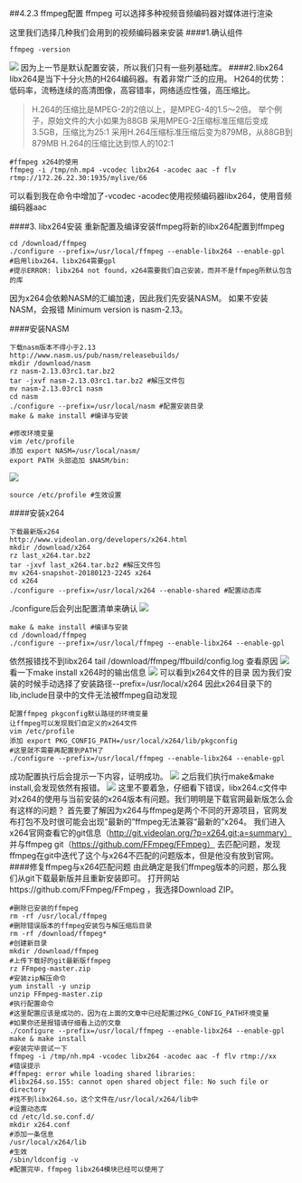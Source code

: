 ##4.2.3 ffmpeg配置
ffmpeg 可以选择多种视频音频编码器对媒体进行渲染

这里我们选择几种我们会用到的视频编码器来安装
####1.确认组件
```
ffmpeg -version
```
![](/assets/微信截图_20180124102624.png)
因为上一节是默认配置安装，所以我们只有一些列基础库。
####2.libx264
libx264是当下十分火热的H264编码器。有着非常广泛的应用。
H264的优势：低码率，流畅连续的高清图像，高容错率，网络适应性强，高压缩比。

>H.264的压缩比是MPEG-2的2倍以上，是MPEG-4的1.5～2倍。
举个例子，原始文件的大小如果为88GB
采用MPEG-2压缩标准压缩后变成3.5GB，压缩比为25∶1
采用H.264压缩标准压缩后变为879MB，从88GB到879MB
H.264的压缩比达到惊人的102∶1

```
#ffmpeg x264的使用
ffmpeg -i /tmp/nh.mp4 -vcodec libx264 -acodec aac -f flv rtmp://172.26.22.30:1935/mylive/66

```
可以看到我在命令中增加了-vcodec -acodec使用视频编码器libx264，使用音频编码器aac

####3. libx264安装
重新配置及编译安装ffmpeg将新的libx264配置到ffmpeg
```
cd /download/ffmpeg
./configure --prefix=/usr/local/ffmpeg --enable-libx264 --enable-gpl
#启用libx264，libx264需要gpl
#提示ERROR: libx264 not found，x264需要我们自己安装，而并不是ffmpeg所默认包含的库
```
因为x264会依赖NASM的汇编加速，因此我们先安装NASM。
如果不安装NASM，会报错 Minimum version is nasm-2.13。

####安装NASM
```
下载nasm版本不得小于2.13
http://www.nasm.us/pub/nasm/releasebuilds/  
mkdir /download/nasm
rz nasm-2.13.03rc1.tar.bz2 
tar -jxvf nasm-2.13.03rc1.tar.bz2 #解压文件包
mv nasm-2.13.03rc1 nasm 
cd nasm
./configure --prefix=/usr/local/nasm #配置安装目录
make & make install #编译与安装

#修改环境变量
vim /etc/profile
添加 export NASM=/usr/local/nasm/
export PATH 头部追加 $NASM/bin: 
```
![](/assets/微信截图_20180124112101.png)
```
source /etc/profile #生效设置
```
####安装x264

```
下载最新版x264
http://www.videolan.org/developers/x264.html  
mkdir /download/x264
rz last_x264.tar.bz2  
tar -jxvf last_x264.tar.bz2 #解压文件包
mv x264-snapshot-20180123-2245 x264 
cd x264
./configure --prefix=/usr/local/x264 --enable-shared #配置动态库
```
./configure后会列出配置清单来确认
![](/assets/微信截图_20180124112621.png) 

```
make & make install #编译与安装
cd /download/ffmpeg
./configure --prefix=/usr/local/ffmpeg --enable-libx264 --enable-gpl
```
依然报错找不到libx264
tail /download/ffmpeg/ffbuild/config.log 查看原因
![](/assets/微信截图_20180124114151.png) 
看一下make install x264时的输出信息
![](/assets/微信截图_20180124114257.png)
可以看到x264文件的目录
因为我们安装的时候手动选择了安装路径--prefix=/usr/local/x264
因此x264目录下的lib,include目录中的文件无法被ffmpeg自动发现

```
配置ffmpeg pkgconfig默认路径的环境变量
让ffmpeg可以发现我们自定义的x264文件
vim /etc/profile 
添加 export PKG_CONFIG_PATH=/usr/local/x264/lib/pkgconfig
#这里就不需要再配置到PATH了
./configure --prefix=/usr/local/ffmpeg --enable-libx264 --enable-gpl 
```
成功配置执行后会提示一下内容，证明成功。
![](/assets/微信截图_20180124132707.png)
之后我们执行make&make install,会发现依然有报错。
![
](/assets/微信截图_20180124155913.png)
这里不要着急，仔细看下错误，libx264.c文件中对x264的使用与当前安装的x264版本有问题。我们明明是下载官网最新版怎么会有这样的问题？
首先要了解因为x264与ffmpeg是两个不同的开源项目，官网发布打包不及时很可能会出现“最新的”ffmpeg无法兼容“最新的”x264。
我们进入x264官网查看它的git信息（http://git.videolan.org/?p=x264.git;a=summary） 并与ffmpeg git（https://github.com/FFmpeg/FFmpeg） 去匹配问题，发现ffmpeg在git中迭代了这个与x264不匹配的问题版本，但是他没有放到官网。
####修复ffmpeg与x264匹配问题
由此确定是我们ffmpeg版本的问题，那么我们从git下载最新版并且重新安装即可。
打开网站https://github.com/FFmpeg/FFmpeg ，我选择Download ZIP。
```
#删除已安装的ffmpeg
rm -rf /usr/local/ffmpeg
#删除错误版本的ffmpeg安装包与解压缩后目录 
rm -rf /download/ffmpeg*
#创建新目录
mkdir /download/ffmpeg 
#上传下载好的git最新版ffmpeg
rz FFmpeg-master.zip
#安装zip解压命令
yum install -y unzip
unzip FFmpeg-master.zip
#执行配置命令
#这里配置应该是成功的，因为在上面的文章中已经配置过PKG_CONFIG_PATH环境变量
#如果你还是报错请仔细看上边的文章
./configure --prefix=/usr/local/ffmpeg --enable-libx264 --enable-gpl 
make & make install
#安装完毕尝试一下
ffmpeg -i /tmp/nh.mp4 -vcodec libx264 -acodec aac -f flv rtmp://xx
#错误提示
#ffmpeg: error while loading shared libraries: 
#libx264.so.155: cannot open shared object file: No such file or directory
#找不到libx264.so，这个文件在/usr/local/x264/lib中
#设置动态库
cd /etc/ld.so.conf.d/
mkdir x264.conf
#添加一条信息
/usr/local/x264/lib
#生效
/sbin/ldconfig -v
#配置完毕，ffmpeg libx264模块已经可以使用了
``` 







